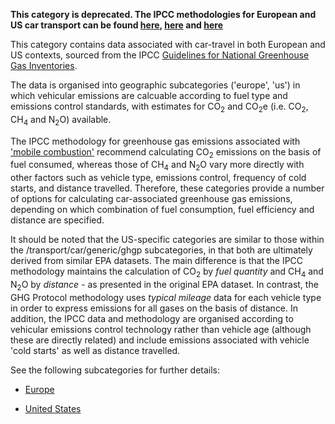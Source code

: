 **This category is deprecated. The IPCC methodologies for European and
US car transport can be found [here](European_road_transport_by_IPCC),
[here](US_road_transport_with_alternative_fuels_by_IPCC) and
[here](US_road_transport_with_alternative_fuels_by_IPCC)**

This category contains data associated with car-travel in both European
and US contexts, sourced from the IPCC [Guidelines for National
Greenhouse Gas Inventories](http://www.ipcc-nggip.iges.or.jp/).

The data is organised into geographic subcategories ('europe', 'us') in
which vehicular emissions are calcuable according to fuel type and
emissions control standards, with estimates for CO<sub>2</sub> and CO<sub>2</sub>e
(i.e. CO<sub>2</sub>, CH<sub>4</sub> and N<sub>2</sub>O) available.

The IPCC methodology for greenhouse gas emissions associated with
['mobile
combustion'](http://www.ipcc-nggip.iges.or.jp/public/2006gl/pdf/2_Volume2/V2_3_Ch3_Mobile_Combustion.pdf)
recommend calculating CO<sub>2</sub> emissions on the basis of fuel consumed,
whereas those of CH<sub>4</sub> and N<sub>2</sub>O vary more directly with other
factors such as vehicle type, emissions control, frequency of cold
starts, and distance travelled. Therefore, these categories provide a
number of options for calculating car-associated greenhouse gas
emissions, depending on which combination of fuel consumption, fuel
efficiency and distance are specified.

It should be noted that the US-specific categories are similar to those
within the /transport/car/generic/ghgp subcategories, in that both are
ultimately derived from similar EPA datasets. The main difference is
that the IPCC methodology maintains the calculation of CO<sub>2</sub> by *fuel
quantity* and CH<sub>4</sub> and N<sub>2</sub>O by *distance* - as presented in the
original EPA dataset. In contrast, the GHG Protocol methodology uses
*typical mileage* data for each vehicle type in order to express
emissions for all gases on the basis of distance. In addition, the IPCC
data and methodology are organised according to vehicular emissions
control technology rather than vehicle age (although these are directly
related) and include emissions associated with vehicle 'cold starts' as
well as distance travelled.

See the following subcategories for further details:

  - [Europe](European_car_travel_IPCC)

<!-- end list -->

  - [United States](US_car_travel_IPCC)
